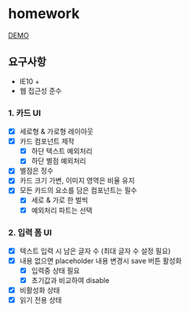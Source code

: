 # homework

[DEMO](https://homework-eunjin0212.vercel.app/)

## 요구사항

- IE10 +
- 웹 접근성 준수

### 1. 카드 UI

- [X] 세로형 & 가로형 레이아웃
- [X] 카드 컴포넌트 제작
  - [X] 하단 텍스트 예외처리
  - [X] 하단 별점 예외처리
- [X] 별점은 정수
- [X] 카드 크기 가변, 이미지 영역은 비율 유지
- [X] 모든 카드의 요소를 담은 컴포넌트는 필수
  - [X] 세로 & 가로 한 벌씩
  - [X] 예외처리 파트는 선택

### 2. 입력 폼 UI

- [X] 텍스트 입력 시 남은 글자 수 (최대 글자 수 설정 필요)
- [X] 내용 없으면 placeholder 내용 변경시 save 버튼 활성화
  - [X] 입력중 상태 필요
  - [X] 초기값과 비교하여 disable
- [X] 비활성화 상태
- [X] 읽기 전용 상태

